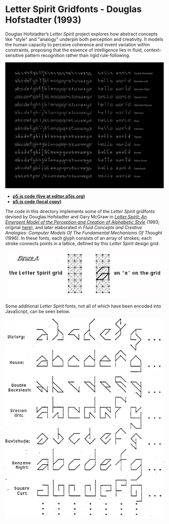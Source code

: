 # Letter Spirit Gridfonts - Douglas Hofstadter (1993)

Douglas Hofstadter’s *Letter Spirit* project explores how abstract concepts like "style" and "analogy" underpin both perception and creativity. It models the human capacity to perceive coherence and invent variation within constraints, proposing that the essence of intelligence lies in fluid, context-sensitive pattern recognition rather than rigid rule-following.

![hofstadfter_letter_spirit_gridfonts](img/hofstadfter_letter_spirit_gridfonts.png)

* [**p5.js code (live at editor.p5js.org)**](https://editor.p5js.org/golan/sketches/_sQ_9xkI4)
* [**p5.js code (local copy)**](letter_spirit_fonts/sketch.js)

The code in this directory implements some of the *Letter Spirit* gridfonts devised by Douglas Hofstadter and Gary McGraw in [*Letter Spirit: An Emergent Model of the Perception and Creation of Alphabetic Style*](1993-hofstadter.pdf) (1993; original [here](https://gwern.net/doc/design/typography/1993-hofstadter.pdf)), and later elaborated in *Fluid Concepts and Creative Analogies: Computer Models Of The Fundamental Mechanisms Of Thought* (1996). In these fonts, each glyph consists of an array of strokes; each stroke connects points in a lattice, defined by this *Letter Spirit* design grid: 

![hofstadter_letter_spirit_grid.png](img/hofstadter_letter_spirit_grid.png)

Some additional *Letter Spirit* fonts, not all of which have been encoded into JavaScript, can be seen below. 

![hofstadter_letter_spirit.png](img/hofstadter_letter_spirit.png)